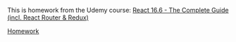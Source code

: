 This is homework from the Udemy course:
[React 16.6 - The Complete Guide (incl. React Router & Redux)](https://www.udemy.com/react-the-complete-guide-incl-redux/)

[Homework](https://www.udemy.com/react-the-complete-guide-incl-redux/learn/v4/t/practice/17069/introduction)
